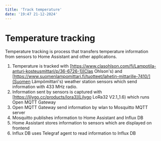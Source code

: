```yaml
---
title: 'Track temperature'
date: '19:47 21-12-2024'
---
```


# Temperature tracking

Temperature tracking is process that transfers temperature information from sensors to Home Assistant and other applications.

1. Temperature is tracked with [https://www.clasohlson.com/fi/Lampotila-anturi-kosteusmittari/p/36-6726-1](Clas Ohlson's) and [https://www.suomenlampomittari.fi/tuotteet/lahetin-mittarille-7410/](Suomen Lämpömittari's) weather station sensors which send information with 433 MHz radio.
2. Information sent by sensors is captured with [https://lilygo.cc/products/lora3](Lilygo LoRa32 V2.1_1.6) which runs Open MQTT Gateway
3. Open MQTT Gateway send information by wlan to Mosquitto MQTT server
4. Mosquitto publishes information to Home Assistant and Influx DB
5. Home Assistant stores information to sensors which are displayed on frontend
6. Influx DB uses Telegraf agent to read information to Influx DB